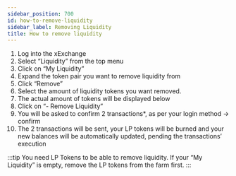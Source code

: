 ```yaml
---
sidebar_position: 700
id: how-to-remove-liquidity
sidebar_label: Removing Liquidity
title: How to remove liquidity
---
```


1. Log into the xExchange
2. Select “Liquidity” from the top menu
3. Click on “My Liquidity”
4. Expand the token pair you want to remove liquidity from
5. Click “Remove”
6. Select the amount of liquidity tokens you want removed.
7. The actual amount of tokens will be displayed below
8. Click on “- Remove Liquidity”
9. You will be asked to confirm 2 transactions\*, as per your login method -> confirm
10. The 2 transactions will be sent, your LP tokens will be burned and your new balances will be automatically updated, pending the transactions’ execution

:::tip
You need LP Tokens to be able to remove liquidity. If your “My Liquidity” is empty, remove the LP tokens from the farm first.
:::
